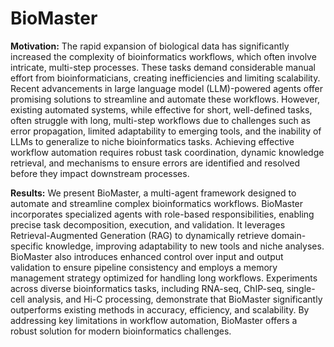 # BioMaster
**Motivation:** The rapid expansion of biological data has significantly increased the complexity of bioinformatics workflows, which often involve intricate, multi-step processes. These tasks demand considerable manual effort from bioinformaticians, creating inefficiencies and limiting scalability. Recent advancements in large language model (LLM)-powered agents offer promising solutions to streamline and automate these workflows. However, existing automated systems, while effective for short, well-defined tasks, often struggle with long, multi-step workflows due to challenges such as error propagation, limited adaptability to emerging tools, and the inability of LLMs to generalize to niche bioinformatics tasks. Achieving effective workflow automation requires robust task coordination, dynamic knowledge retrieval, and mechanisms to ensure errors are identified and resolved before they impact downstream processes.

**Results:** We present BioMaster, a multi-agent framework designed to automate and streamline complex bioinformatics workflows. BioMaster incorporates specialized agents with role-based responsibilities, enabling precise task decomposition, execution, and validation. It leverages Retrieval-Augmented Generation (RAG) to dynamically retrieve domain-specific knowledge, improving adaptability to new tools and niche analyses. BioMaster also introduces enhanced control over input and output validation to ensure pipeline consistency and employs a memory management strategy optimized for handling long workflows. Experiments across diverse bioinformatics tasks, including RNA-seq, ChIP-seq, single-cell analysis, and Hi-C processing, demonstrate that BioMaster significantly outperforms existing methods in accuracy, efficiency, and scalability. By addressing key limitations in workflow automation, BioMaster offers a robust solution for modern bioinformatics challenges.
